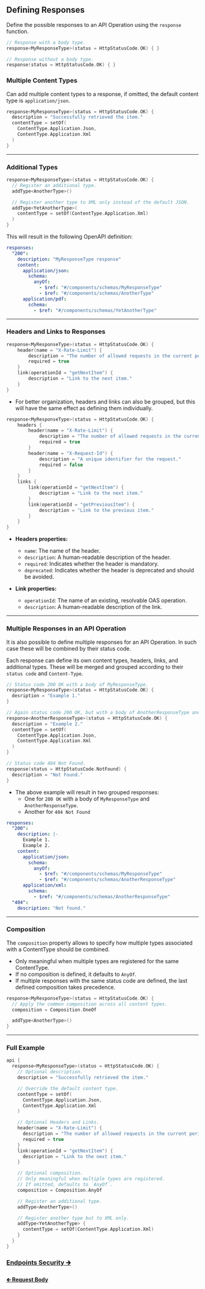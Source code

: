 ## Defining Responses

Define the possible responses to an API Operation using the `response` function.

```kotlin
// Response with a body type.
response<MyResponseType>(status = HttpStatusCode.OK) { }

// Response without a body type.
response(status = HttpStatusCode.OK) { }
```

### Multiple Content Types

Can add multiple content types to a response, if omitted, the default content type is `application/json`.

```kotlin
response<MyResponseType>(status = HttpStatusCode.OK) {
  description = "Successfully retrieved the item."
  contentType = setOf(
    ContentType.Application.Json,
    ContentType.Application.Xml
  )
}
```

---

### Additional Types

```kotlin
response<MyResponseType>(status = HttpStatusCode.OK) {
  // Register an additional type.
  addType<AnotherType>()

  // Register another type to XML only instead of the default JSON.
  addType<YetAnotherType>(
    contentType = setOf(ContentType.Application.Xml)
  )
}
```

This will result in the following OpenAPI definition:

```yaml
responses:
  "200":
    description: "MyResponseType response"
    content:
      application/json:
        schema:
          anyOf:
            - $ref: "#/components/schemas/MyResponseType"
            - $ref: "#/components/schemas/AnotherType"
      application/pdf:
        schema:
          - $ref: "#/components/schemas/YetAnotherType"
```

---

### Headers and Links to Responses

```kotlin
response<MyResponseType>(status = HttpStatusCode.OK) {
    header(name = "X-Rate-Limit") {
        description = "The number of allowed requests in the current period."
        required = true
    }
    link(operationId = "getNextItem") {
        description = "Link to the next item."
    }
}
```

- For better organization, headers and links can also be grouped, but this will have the same effect as defining them individually.

```kotlin
response<MyResponseType>(status = HttpStatusCode.OK) {
    headers {
        header(name = "X-Rate-Limit") {
            description = "The number of allowed requests in the current period."
            required = true
        }
        header(name = "X-Request-Id") {
            description = "A unique identifier for the request."
            required = false
        }
    }
    links {
        link(operationId = "getNextItem") {
            description = "Link to the next item."
        }
        link(operationId = "getPreviousItem") {
            description = "Link to the previous item."
        }
    }
}
```

- **Headers properties:**
  - `name`: The name of the header.
  - `description`: A human-readable description of the header.
  - `required`: Indicates whether the header is mandatory.
  - `deprecated`: Indicates whether the header is deprecated and should be avoided.


- **Link properties:**
  - `operationId`: The name of an existing, resolvable OAS operation.
  - `description`: A human-readable description of the link.

---

### Multiple Responses in an API Operation

It is also possible to define multiple responses for an API Operation.
In such case these will be combined by their status code.

Each response can define its own content types, headers, links, and additional types.
These will be merged and grouped according to their `status code` and `Content-Type`.

```kotlin
// Status code 200 OK with a body of MyResponseType.
response<MyResponseType>(status = HttpStatusCode.OK) {
  desription = "Example 1."
}

// Again status code 200 OK, but with a body of AnotherResponseType and more content-types.
response<AnotherResponseType>(status = HttpStatusCode.OK) {
  description = "Example 2."
  contentType = setOf(
    ContentType.Application.Json,
    ContentType.Application.Xml
  )
}

// Status code 404 Not Found.
response(status = HttpStatusCode.NotFound) {
  description = "Not Found."
}
```

- The above example will result in two grouped responses:
  - One for `200 OK` with a body of `MyResponseType` and `AnotherResponseType`.
  - Another for `404 Not Found`

```yaml
responses:
  "200":
    description: |-
      Example 1.
      Example 2.
    content:
      application/json:
        schema:
          anyOf:
            - $ref: "#/components/schemas/MyResponseType"
            - $ref: "#/components/schemas/AnotherResponseType"
      application/xml:
        schema:
          - $ref: "#/components/schemas/AnotherResponseType"
  "404":
    description: "Not found."
```

---

### Composition

The `composition` property allows to specify how multiple types associated with a ContentType should be combined.

- Only meaningful when multiple types are registered for the same ContentType.
- If no composition is defined, it defaults to `AnyOf`.
- If multiple responses with the same status code are defined, the last defined composition takes precedence.

```kotlin
response<MyResponseType>(status = HttpStatusCode.OK) {
  // Apply the common composition across all content types.
  composition = Composition.OneOf

  addType<AnotherType>()
}
```

--- 

### Full Example

```kotlin
api {
  response<MyResponseType>(status = HttpStatusCode.OK) {
    // Optional description.
    description = "Successfully retrieved the item."

    // Override the default content type.
    contentType = setOf(
      ContentType.Application.Json,
      ContentType.Application.Xml
    )

    // Optional Headers and Links.
    header(name = "X-Rate-Limit") {
      description = "The number of allowed requests in the current period."
      required = true
    }
    link(operationId = "getNextItem") {
      description = "Link to the next item."
    }

    // Optional composition.
    // Only meaningful when multiple types are registered.
    // If omitted, defaults to `AnyOf`.
    composition = Composition.AnyOf

    // Register an additional type.
    addType<AnotherType>()

    // Register another type but to XML only.
    addType<YetAnotherType> {
      contentType = setOf(ContentType.Application.Xml)
    }
  }
}
```

### [Endpoints Security 🡲](07-security.md)

#### [🡰 Request Body](05-request-body.md)
